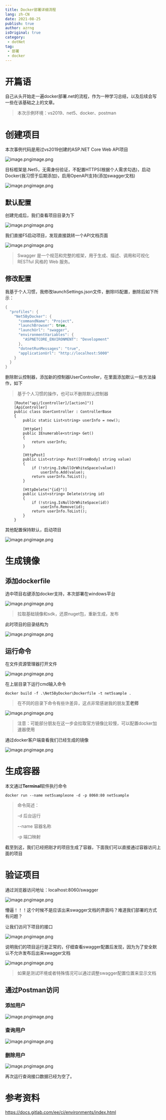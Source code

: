 ```yaml
---
title: Docker部署详细流程
lang: zh-CN
date: 2021-08-25
publish: true
author: azrng
isOriginal: true
category:
 - dotNet
tag:
 - 部署
 - docker
---
```

# 开篇语

自己从头开始走一遍docker部署.net的流程，作为一种学习总结，以及后续会写一些在该基础之上的文章。

> 本次示例环境：vs2019、net5、docker、postman

# 创建项目

本次事例代码是用过vs2019创建的ASP.NET Core Web API项目

![image.png](https://gitee.com/AZRNG/picture-storage/raw/master/kbms/1620114697921-ec54ae34-14f7-494a-8838-1e02508354de.png)image.png

目标框架是.Net5，无需身份验证，不配置HTTPS(根据个人需求勾选)，启动Docker(我习惯于后期添加)，启用OpenAPI支持(添加swagger文档)

![image.png](https://gitee.com/AZRNG/picture-storage/raw/master/kbms/1620113847152-b27a4e87-8ccf-4527-94a9-de6786468dde.png)image.png

## 默认配置

创建完成后，我们查看项目目录为下

![image.png](https://gitee.com/AZRNG/picture-storage/raw/master/kbms/1620114885227-ae67bc3b-34e6-432d-b62c-8ef1575cbb97.png)image.png

我们直接F5启动项目，发现直接跳转一个API文档页面

![image.png](https://gitee.com/AZRNG/picture-storage/raw/master/kbms/1620114980256-a86bd9cb-359f-4ca7-aa3b-9bad47194332.png)image.png

> Swagger 是一个规范和完整的框架，用于生成、描述、调用和可视化 RESTful 风格的 Web 服务。

## 修改配置

我基于个人习惯，我修改launchSettings.json文件，删除IIS配置，删除后如下所示：

```c#
{
  "profiles": {
    "Net5ByDocker": {
      "commandName": "Project",
      "launchBrowser": true,
      "launchUrl": "swagger",
      "environmentVariables": {
        "ASPNETCORE_ENVIRONMENT": "Development"
      },
      "dotnetRunMessages": "true",
      "applicationUrl": "http://localhost:5000"
    }
  }
}
```

删除默认控制器，添加新的控制器UserController，在里面添加默认一些方法操作，如下

> 基于个人习惯的操作，也可以不删除默认控制器

```
    [Route("api/[controller]/[action]")]
    [ApiController]
    public class UserController : ControllerBase
    {
        public static List<string> userInfo = new();

        [HttpGet]
        public IEnumerable<string> Get()
        {
            return userInfo;
        }

        [HttpPost]
        public List<string> Post([FromBody] string value)
        {
            if (!string.IsNullOrWhiteSpace(value))
                userInfo.Add(value);
            return userInfo.ToList();
        }

        [HttpDelete("{id}")]
        public List<string> Delete(string id)
        {
            if (!string.IsNullOrWhiteSpace(id))
                userInfo.Remove(id);
            return userInfo.ToList();
        }
    }
```

其他配置保持默认，启动项目

![image.png](https://gitee.com/AZRNG/picture-storage/raw/master/kbms/1620125723376-4c9d566d-96ab-4efc-946f-5e0a8f8c1880.png)image.png

# 生成镜像

## 添加dockerfile

选中项目右键添加docker支持，本次部署在windows平台

![image.png](https://gitee.com/AZRNG/picture-storage/raw/master/kbms/1620126200751-8af1177d-27a2-4e0a-af9c-5b775bc5d897.png)image.png

> 拉取基础镜像和sdk，还原nuget包，重新生成，发布

此时项目的目录结构为

![image.png](https://gitee.com/AZRNG/picture-storage/raw/master/kbms/1620126343906-3c39dff8-efbc-4923-b0be-e4e3c708bc36.png)image.png

## 运行命令

在文件资源管理器打开文件

![image.png](https://gitee.com/AZRNG/picture-storage/raw/master/kbms/1620126434943-262542b9-3891-4176-a902-969110ecdbef.png)image.png

在上层目录下运行cmd输入命令

```
docker build -f .\Net5ByDocker\Dockerfile -t net5sample .
```

> 在不同的目录下命令有些许差异，这点非常感谢我的朋友**王老师**

![image.png](https://gitee.com/AZRNG/picture-storage/raw/master/kbms/1620126753488-31720434-e70e-4786-b066-a945f799514f.png)image.png

> 注意：可能部分朋友在这一步会拉取官方镜像比较慢，可以配置docker加速器使用

通过docker客户端查看我们已经生成的镜像

![image.png](https://gitee.com/AZRNG/picture-storage/raw/master/kbms/1620126993761-4b491825-c995-428d-8b70-73cca1f61e50.png)image.png

# 生成容器

本文通过**Terminal**软件执行命令

```
docker run --name net5sampleone -d -p 8060:80 net5sample
```

> 命令简述：
>
> -d 后台运行
>
> --name 容器名称
>
> -p 端口映射

截至到这，我们已经把刚才的项目生成了容器，下面我们可以直接通过容器访问上面的项目

# 验证项目

通过浏览器访问地址：localhost:8060/swagger

![image.png](https://gitee.com/AZRNG/picture-storage/raw/master/kbms/1620127336787-2035f32c-1ee8-43cf-9f98-1365a01f939f.png)image.png

懵逼！！！这个时候不是应该出来swagger文档的界面吗？难道我们部署的方式有问题？

让我们访问下项目的接口

![image.png](https://gitee.com/AZRNG/picture-storage/raw/master/kbms/1620127500213-09647065-50fa-4f69-a6dd-ba1d55139118.png)image.png

说明我们的项目运行是正常的，仔细查看swagger配置后发现，因为为了安全默认不允许发布后出来swagger文档

![image.png](https://gitee.com/AZRNG/picture-storage/raw/master/kbms/1620128138104-9e5826f4-d51d-48f8-892d-332f30e05540.png)image.png

> 如果是测试环境或者特殊情况可以通过调整swagger配置位置来显示文档

## 通过Postman访问

### 添加用户

![image.png](https://gitee.com/AZRNG/picture-storage/raw/master/kbms/1620127732462-86f9b796-901c-48ad-b4fe-50e1e7e0329c.png)image.png

### 查询用户

![image.png](https://gitee.com/AZRNG/picture-storage/raw/master/kbms/1620127757485-a736e466-acf6-4bba-9e41-142896f6c372.png)image.png

### 删除用户

![image.png](https://gitee.com/AZRNG/picture-storage/raw/master/kbms/1620127785048-7e6a416c-2cdd-4168-a9af-03949f8046cb.png)image.png

再次运行查询接口数据已经为空了。

# 参考资料

https://docs.gitlab.com/ee/ci/environments/index.html
